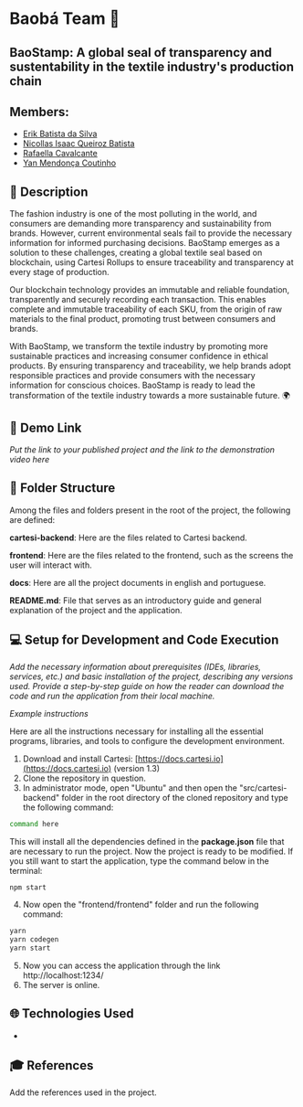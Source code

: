 # Baobá Team 🌳
## BaoStamp: A global seal of transparency and sustentability in the textile industry's production chain


## Members: 
- <a href="https://www.linkedin.com/in/erik-batista-da-silva-455612215/">Erik Batista da Silva</a>
- <a href="https://www.linkedin.com/in/nicollas-isaac/">Nicollas Isaac Queiroz Batista</a>
- <a href="https://www.linkedin.com/in/rafaella-bianca-cavalcante/">Rafaella Cavalcante</a> 
- <a href="https://www.linkedin.com/in/yan-m-coutinho/">Yan Mendonça Coutinho</a> 

## 📝 Description
The fashion industry is one of the most polluting in the world, and consumers are demanding more transparency and sustainability from brands. However, current environmental seals fail to provide the necessary information for informed purchasing decisions. BaoStamp emerges as a solution to these challenges, creating a global textile seal based on blockchain, using Cartesi Rollups to ensure traceability and transparency at every stage of production.

Our blockchain technology provides an immutable and reliable foundation, transparently and securely recording each transaction. This enables complete and immutable traceability of each SKU, from the origin of raw materials to the final product, promoting trust between consumers and brands.

With BaoStamp, we transform the textile industry by promoting more sustainable practices and increasing consumer confidence in ethical products. By ensuring transparency and traceability, we help brands adopt responsible practices and provide consumers with the necessary information for conscious choices. BaoStamp is ready to lead the transformation of the textile industry towards a more sustainable future. 🌍

## 📝 Demo Link

_Put the link to your published project and the link to the demonstration video here_

## 📁 Folder Structure

Among the files and folders present in the root of the project, the following are defined:

<b>cartesi-backend</b>: Here are the files related to Cartesi backend.

<b>frontend</b>: Here are the files related to the frontend, such as the screens the user will interact with.

<b>docs</b>: Here are all the project documents in english and portuguese.

<b>README.md</b>: File that serves as an introductory guide and general explanation of the project and the application.

## 💻 Setup for Development and Code Execution

*Add the necessary information about prerequisites (IDEs, libraries, services, etc.) and basic installation of the project, describing any versions used. Provide a step-by-step guide on how the reader can download the code and run the application from their local machine.*

*Example instructions*

Here are all the instructions necessary for installing all the essential programs, libraries, and tools to configure the development environment.

1. Download and install Cartesi: [https://docs.cartesi.io](https://docs.cartesi.io) (version 1.3)
2. Clone the repository in question.
3. In administrator mode, open "Ubuntu" and then open the "src/cartesi-backend" folder in the root directory of the cloned repository and type the following command:

```sh
command here
```

This will install all the dependencies defined in the <b>package.json</b> file that are necessary to run the project. Now the project is ready to be modified. If you still want to start the application, type the command below in the terminal:

```sh
npm start
```

4. Now open the "frontend/frontend" folder and run the following command:

```sh
yarn
yarn codegen
yarn start
```

5. Now you can access the application through the link http://localhost:1234/
6. The server is online.

## 🌐 Technologies Used

- 

## 🎓 References

Add the references used in the project.